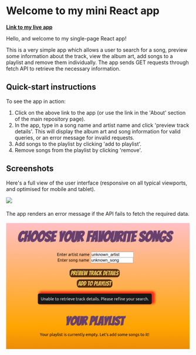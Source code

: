 # Welcome to my mini React app

**[Link to my live app](https://3782291211.github.io/responsive-react-SPA/)**

Hello, and welcome to my single-page React app!

This is a very simple app which allows a user to search for a song, preview some information about the track, view the album art, add songs to a playlist and remove them individually. The app sends GET requests through fetch API to retrieve the necessary information.

## Quick-start instructions
To see the app in action:
1. Click on the above link to the app (or use the link in the 'About' section of the main repository page).
2. In the app, type in a song name and artist name and click 'preview track details'. This will display the album art and song information for valid queries, or an error message for invalid requests.
3. Add songs to the playlist by clicking 'add to playlist'.
4. Remove songs from the playlist by clicking 'remove'.    


## Screenshots
Here's a full view of the user interface (responsive on all typical viewports, and optimised for mobile and tablet).

<img src="Screenshot.png" width="600px"/>  
<br/><br/>
The app renders an error message if the API fails to fetch the required data. 
<br/><br/>
<img src="Screenshot2.png" width="500px"/>